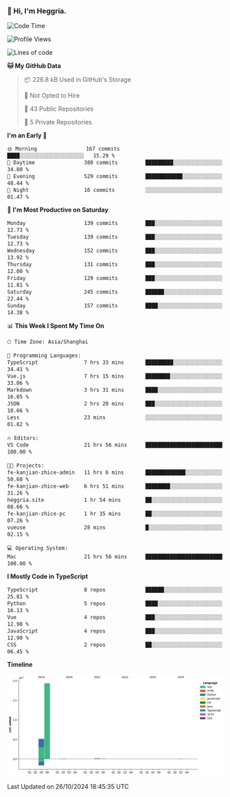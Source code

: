 ### 👋 Hi, I'm Heggria.

<!--START_SECTION:waka-->
![Code Time](http://img.shields.io/badge/Code%20Time-770%20hrs%2041%20mins-blue)

![Profile Views](http://img.shields.io/badge/Profile%20Views-1-blue)

![Lines of code](https://img.shields.io/badge/From%20Hello%20World%20I%27ve%20Written-24.8%20million%20lines%20of%20code-blue)

**🐱 My GitHub Data** 

> 📦 226.8 kB Used in GitHub's Storage 
 > 
> 🚫 Not Opted to Hire
 > 
> 📜 43 Public Repositories 
 > 
> 🔑 5 Private Repositories 
 > 
**I'm an Early 🐤** 

```text
🌞 Morning                167 commits         ████░░░░░░░░░░░░░░░░░░░░░   15.29 % 
🌆 Daytime                380 commits         █████████░░░░░░░░░░░░░░░░   34.80 % 
🌃 Evening                529 commits         ████████████░░░░░░░░░░░░░   48.44 % 
🌙 Night                  16 commits          ░░░░░░░░░░░░░░░░░░░░░░░░░   01.47 % 
```
📅 **I'm Most Productive on Saturday** 

```text
Monday                   139 commits         ███░░░░░░░░░░░░░░░░░░░░░░   12.73 % 
Tuesday                  139 commits         ███░░░░░░░░░░░░░░░░░░░░░░   12.73 % 
Wednesday                152 commits         ███░░░░░░░░░░░░░░░░░░░░░░   13.92 % 
Thursday                 131 commits         ███░░░░░░░░░░░░░░░░░░░░░░   12.00 % 
Friday                   129 commits         ███░░░░░░░░░░░░░░░░░░░░░░   11.81 % 
Saturday                 245 commits         ██████░░░░░░░░░░░░░░░░░░░   22.44 % 
Sunday                   157 commits         ████░░░░░░░░░░░░░░░░░░░░░   14.38 % 
```


📊 **This Week I Spent My Time On** 

```text
🕑︎ Time Zone: Asia/Shanghai

💬 Programming Languages: 
TypeScript               7 hrs 33 mins       █████████░░░░░░░░░░░░░░░░   34.41 % 
Vue.js                   7 hrs 15 mins       ████████░░░░░░░░░░░░░░░░░   33.06 % 
Markdown                 3 hrs 31 mins       ████░░░░░░░░░░░░░░░░░░░░░   16.05 % 
JSON                     2 hrs 20 mins       ███░░░░░░░░░░░░░░░░░░░░░░   10.66 % 
Less                     23 mins             ░░░░░░░░░░░░░░░░░░░░░░░░░   01.82 % 

🔥 Editors: 
VS Code                  21 hrs 56 mins      █████████████████████████   100.00 % 

🐱‍💻 Projects: 
fe-kanjian-zhice-admin   11 hrs 6 mins       █████████████░░░░░░░░░░░░   50.60 % 
fe-kanjian-zhice-web     6 hrs 51 mins       ████████░░░░░░░░░░░░░░░░░   31.26 % 
heggria.site             1 hr 54 mins        ██░░░░░░░░░░░░░░░░░░░░░░░   08.66 % 
fe-kanjian-zhice-pc      1 hr 35 mins        ██░░░░░░░░░░░░░░░░░░░░░░░   07.26 % 
vueuse                   28 mins             █░░░░░░░░░░░░░░░░░░░░░░░░   02.15 % 

💻 Operating System: 
Mac                      21 hrs 56 mins      █████████████████████████   100.00 % 
```

**I Mostly Code in TypeScript** 

```text
TypeScript               8 repos             ██████░░░░░░░░░░░░░░░░░░░   25.81 % 
Python                   5 repos             ████░░░░░░░░░░░░░░░░░░░░░   16.13 % 
Vue                      4 repos             ███░░░░░░░░░░░░░░░░░░░░░░   12.90 % 
JavaScript               4 repos             ███░░░░░░░░░░░░░░░░░░░░░░   12.90 % 
CSS                      2 repos             ██░░░░░░░░░░░░░░░░░░░░░░░   06.45 % 
```



**Timeline**

![Lines of Code chart](https://raw.githubusercontent.com/heggria/heggria/main/assets/bar_graph.png)


 Last Updated on 26/10/2024 18:45:35 UTC
<!--END_SECTION:waka-->
